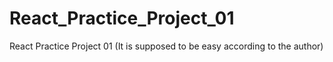 # React_Practice_Project_01
React Practice Project 01 (It is supposed to be easy according to the author)
